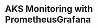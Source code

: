 # AKS Monitoring with PrometheusGrafana                                                                                                                                                                                                                                                                                                              
